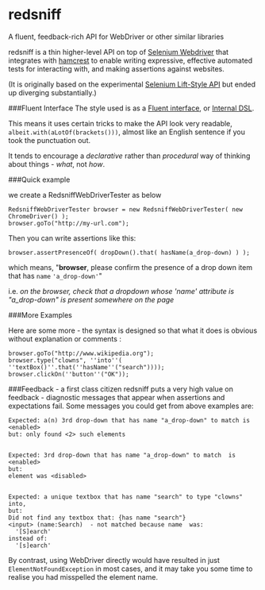 redsniff
========

A fluent, feedback-rich API for WebDriver or other similar libraries

redsniff is a thin higher-level API on top of [Selenium Webdriver](http://code.google.com/p/selenium/wiki/GettingStarted) that integrates with [hamcrest](http://code.google.com/p/hamcrest/wiki/Tutorial) to enable writing expressive, effective automated tests for interacting with, and making assertions against websites. 

(It is originally based on the experimental [Selenium Lift-Style API](http://code.google.com/p/selenium/wiki/LiftStyleApi) but ended up diverging substantially.)

###Fluent Interface
The style used is as a [Fluent interface](http://en.wikipedia.org/wiki/Fluent_interface), or [Internal DSL](http://martinfowler.com/books/dsl.html).

This means it uses certain tricks to make the API look very readable, `albeit.with(aLotOf(brackets()))`, almost like an English sentence if you took the punctuation out. 

It tends to encourage a *declarative* rather than *procedural* way of thinking about things - *what*, not *how*.

###Quick example

we create a RedsniffWebDriverTester as below  

    RedsniffWebDriverTester browser = new RedsniffWebDriverTester( new ChromeDriver() );
    browser.goTo("http://my-url.com");


Then you can write assertions like this:

    browser.assertPresenceOf( dropDown().that( hasName(a_drop-down) ) );


which means, "**browser**, please confirm the presence of a drop down item that has `name` `'a_drop-down'`"

i.e. *on the browser, check that a dropdown whose 'name' attribute is "a_drop-down" is present somewhere on the page*


###More Examples

Here are some more - the syntax is designed so that what it does is obvious without explanation or comments :

    browser.goTo("http://www.wikipedia.org");
    browser.type("clowns", ''into''( ''textBox()''.that(''hasName''("search"))));
    browser.clickOn(''button''("OK"));

###Feedback - a first class citizen
redsniff puts a very high value on feedback - diagnostic messages that appear when assertions and expectations fail.
Some messages you could get from above examples are:

    Expected: a(n) 3rd drop-down that has name "a_drop-down" to match is <enabled>
    but: only found <2> such elements


    Expected: 3rd drop-down that has name "a_drop-down" to match  is <enabled>
    but:
    element was <disabled>


    Expected: a unique textbox that has name "search" to type "clowns" into, 
    but:
    Did not find any textbox that: {has name "search"}
    <input> (name:Search)  - not matched because name  was:
      '[S]earch'
    instead of:
      '[s]earch'

By contrast, using WebDriver directly would have resulted in just `ElementNotFoundException` in most cases, and it may take you some time to realise you had misspelled the element name.
